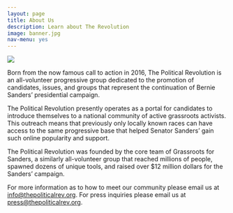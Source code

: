 ```yaml
---
layout: page
title: About Us
description: Learn about The Revolution
image: banner.jpg
nav-menu: yes
---
```


<img src="{{ site.baseurl }}assets/images/Bumper.png" style="max-width: 100%;">

Born from the now famous call to action in 2016, The Political Revolution is an all-volunteer progressive group dedicated to the promotion of candidates, issues, and groups that represent the continuation of Bernie Sanders’ presidential campaign.

The Political Revolution presently operates as a portal for candidates to introduce themselves to a national community of active grassroots activists. This outreach means that previously only locally known races can have access to the same progressive base that helped Senator Sanders’ gain such online popularity and support.

The Political Revolution was founded by the core team of Grassroots for Sanders, a similarly all-volunteer group that reached millions of people, spawned dozens of unique tools, and raised over $12 million dollars for the Sanders’ campaign.

For more information as to how to meet our community please email us at info@thepoliticalrev.org.
For press inquiries please email us at press@thepoliticalrev.org.
